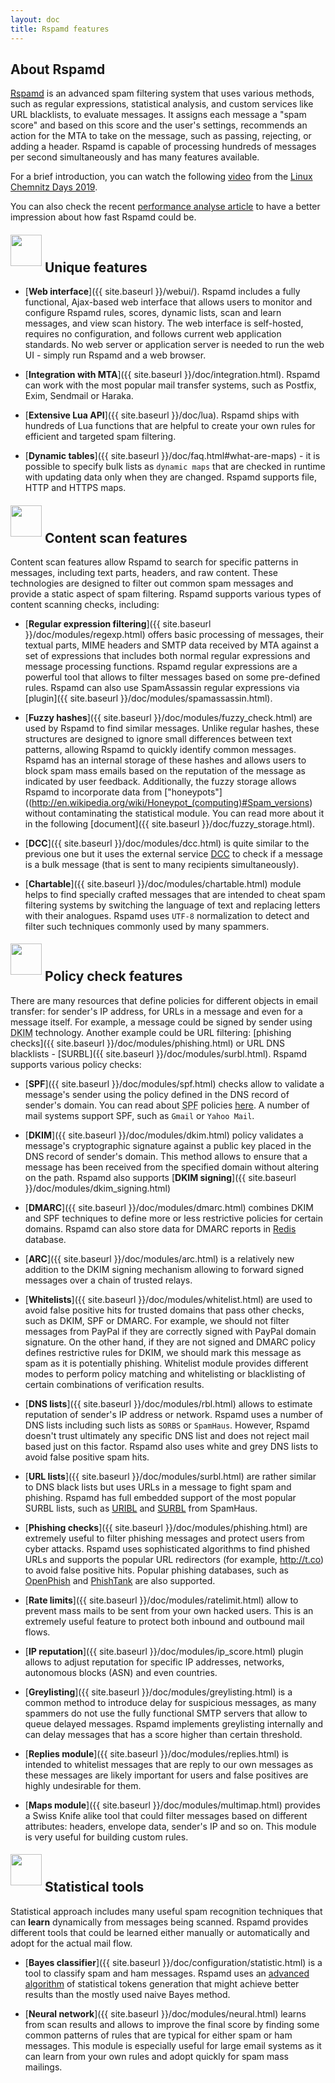 ```yaml
---
layout: doc
title: Rspamd features
---
```


## About Rspamd

<abbr title="Rapid Spam Daemon"><a href="{{ site.url }}{{ site.baseurl }}">Rspamd</a></abbr>  is an advanced spam filtering system that uses various methods, such as regular expressions, statistical analysis, and custom services like URL blacklists, to evaluate messages. It assigns each message a "spam score" and based on this score and the user's settings, recommends an action for the MTA to take on the message, such as passing, rejecting, or adding a header. Rspamd is capable of processing hundreds of messages per second simultaneously and has many features available.

For a brief introduction, you can watch the following [video](https://chemnitzer.linux-tage.de/2019/en/programm/beitrag/212) from the [Linux Chemnitz Days 2019](https://chemnitzer.linux-tage.de).

You can also check the recent [performance analyse article](https://rspamd.com/misc/2019/05/16/rspamd-performance.html) to have a better impression about how fast Rspamd could be.

<div><h2><img src="img/features.jpg" class="" height="50" width="50" style="position: relative; bottom: 10px;"> Unique features</h2></div>

* [**Web interface**]({{ site.baseurl }}/webui/). Rspamd includes a fully functional, Ajax-based web interface that allows users to monitor and configure Rspamd rules, scores, dynamic lists, scan and learn messages, and view scan history. The web interface is self-hosted, requires no configuration, and follows current web application standards. No web server or application server is needed to run the web UI - simply run Rspamd and a web browser.

* [**Integration with MTA**]({{ site.baseurl }}/doc/integration.html). Rspamd can work with the most popular mail transfer systems, such as Postfix, Exim, Sendmail or Haraka.

* [**Extensive Lua API**]({{ site.baseurl }}/doc/lua). Rspamd ships with hundreds of Lua functions that are helpful to create your own rules for efficient and targeted spam filtering.

* [**Dynamic tables**]({{ site.baseurl }}/doc/faq.html#what-are-maps) - it is possible to specify bulk lists as `dynamic maps` that are checked in runtime with updating data only when they are changed. Rspamd supports file, HTTP and HTTPS maps.

<div><h2><img src="img/envelope_loupe.jpg" class="" height="50" width="50" style="position: relative; bottom: 10px;"> Content scan features</h2></div>

Content scan features allow Rspamd to search for specific patterns in messages, including text parts, headers, and raw content. These technologies are designed to filter out common spam messages and provide a static aspect of spam filtering. Rspamd supports various types of content scanning checks, including:

* [**Regular expression filtering**]({{ site.baseurl }}/doc/modules/regexp.html) offers basic processing of messages, their textual parts, MIME headers and SMTP data received by MTA against a set of expressions that includes both normal regular expressions and message processing functions. Rspamd regular expressions are a powerful tool that allows to filter messages based on some pre-defined rules. Rspamd can also use SpamAssassin regular expressions via [plugin]({{ site.baseurl }}/doc/modules/spamassassin.html).

* [**Fuzzy hashes**]({{ site.baseurl }}/doc/modules/fuzzy_check.html) are used by Rspamd to find similar messages. Unlike regular hashes, these structures are designed to ignore small differences between text patterns, allowing Rspamd to quickly identify common messages. Rspamd has an internal storage of these hashes and allows users to block spam mass emails based on the reputation of the message as indicated by user feedback. Additionally, the fuzzy storage allows Rspamd to incorporate data from ["honeypots"]((http://en.wikipedia.org/wiki/Honeypot_(computing)#Spam_versions) without contaminating the statistical module. You can read more about it in the following [document]({{ site.baseurl }}/doc/fuzzy_storage.html).

* [**DCC**]({{ site.baseurl }}/doc/modules/dcc.html) is quite similar to the previous one but it uses the external service [DCC](http://www.rhyolite.com/dcc/) to check if a message is a bulk message (that is sent to many recipients simultaneously).

* [**Chartable**]({{ site.baseurl }}/doc/modules/chartable.html) module helps to find specially crafted messages that are intended to cheat spam filtering systems by switching the language of text and replacing letters with their analogues. Rspamd uses `UTF-8` normalization to detect and filter such techniques commonly used by many spammers.

<div><h2><img src="img/cloud.jpg" class="" height="50" width="50" style="position: relative; bottom: 10px;"> Policy check features</h2></div>

There are many resources that define policies for different objects in email transfer: for sender's IP address, for URLs in a message and even for a message itself. For example, a message could be signed by sender using <abbr title="Domain Key Identified Mail">DKIM</abbr> technology. Another example could be URL filtering: [phishing checks]({{ site.baseurl }}/doc/modules/phishing.html) or URL DNS blacklists - [SURBL]({{ site.baseurl }}/doc/modules/surbl.html). Rspamd supports various policy checks:

* [**SPF**]({{ site.baseurl }}/doc/modules/spf.html) checks allow to validate a message's sender using the policy defined in the DNS record of sender's domain. You can read about <abbr title="Sender Policy Framework">SPF</abbr> policies [here](https://tools.ietf.org/html/rfc7208). A number of mail systems  support SPF, such as `Gmail` or `Yahoo Mail`.

* [**DKIM**]({{ site.baseurl }}/doc/modules/dkim.html) policy validates a message's cryptographic signature against a public key placed in the DNS record of sender's domain. This method allows to ensure that a message has been received from the specified domain without altering on the path. Rspamd also supports [**DKIM signing**]({{ site.baseurl }}/doc/modules/dkim_signing.html)

* [**DMARC**]({{ site.baseurl }}/doc/modules/dmarc.html) combines DKIM and SPF techniques to define more or less restrictive policies for certain domains. Rspamd can also store data for DMARC reports in [Redis](https://redis.io) database.

* [**ARC**]({{ site.baseurl }}/doc/modules/arc.html) is a relatively new addition to the DKIM signing mechanism allowing to forward signed messages over a chain of trusted relays.

* [**Whitelists**]({{ site.baseurl }}/doc/modules/whitelist.html) are used to avoid false positive hits for trusted domains that pass other checks, such as DKIM, SPF or DMARC. For example, we should not filter messages from PayPal if they are correctly signed with PayPal domain signature. On the other hand, if they are not signed and DMARC policy defines restrictive rules for DKIM, we should mark this message as spam as it is potentially phishing. Whitelist module provides different modes to perform policy matching and whitelisting or blacklisting of certain combinations of verification results.

* [**DNS lists**]({{ site.baseurl }}/doc/modules/rbl.html) allows to estimate reputation of sender's IP address or network. Rspamd uses a number of DNS lists including such lists as `SORBS` or `SpamHaus`. However, Rspamd doesn't trust ultimately any specific DNS list and does not reject mail based just on this factor. Rspamd also uses white and grey DNS lists to avoid false positive spam hits.

* [**URL lists**]({{ site.baseurl }}/doc/modules/surbl.html) are rather similar to DNS black lists but uses URLs in a message to fight spam and phishing. Rspamd has full embedded support of the most popular SURBL lists, such as [URIBL](http://uribl.com) and [SURBL](http://surbl.org) from SpamHaus.

* [**Phishing checks**]({{ site.baseurl }}/doc/modules/phishing.html) are extremely useful to filter phishing messages and protect users from cyber attacks. Rspamd uses sophisticated algorithms to find phished URLs and supports the popular URL redirectors (for example, <http://t.co>) to avoid false positive hits. Popular phishing databases, such as [OpenPhish](https://openphish.com) and [PhishTank](https://phishtank.com) are also supported.

* [**Rate limits**]({{ site.baseurl }}/doc/modules/ratelimit.html) allow to prevent mass mails to be sent from your own hacked users. This is an extremely useful feature to protect both inbound and outbound mail flows. 

* [**IP reputation**]({{ site.baseurl }}/doc/modules/ip_score.html) plugin allows to adjust reputation for specific IP addresses, networks, autonomous blocks (ASN) and even countries.

* [**Greylisting**]({{ site.baseurl }}/doc/modules/greylisting.html) is a common method to introduce delay for suspicious messages, as many spammers do not use the fully functional SMTP servers that allow to queue delayed messages. Rspamd implements greylisting internally and can delay messages that has a score higher than certain threshold.

* [**Replies module**]({{ site.baseurl }}/doc/modules/replies.html) is intended to whitelist messages that are reply to our own messages as these messages are likely important for users and false positives are highly undesirable for them.

* [**Maps module**]({{ site.baseurl }}/doc/modules/multimap.html) provides a Swiss Knife alike tool that could filter messages based on different attributes: headers, envelope data, sender's IP and so on. This module is very useful for building custom rules.

<div><h2><img src="img/graf.jpg" class="" height="50" width="50" style="position: relative; bottom: 10px;"> Statistical tools</h2></div>

Statistical approach includes many useful spam recognition techniques that can **learn** dynamically from messages being scanned. Rspamd provides different tools that could be learned either manually or automatically and adopt for the actual mail flow.

* [**Bayes classifier**]({{ site.baseurl }}/doc/configuration/statistic.html) is a tool to classify spam and ham messages. Rspamd uses an [advanced algorithm](https://www.virusbulletin.com/virusbulletin/2007/02/osbf-lua/) of statistical tokens generation that might achieve better results than the mostly used naive Bayes method.

* [**Neural network**]({{ site.baseurl }}/doc/modules/neural.html) learns from scan results and allows to improve the final score by finding some common patterns of rules that are typical for either spam or ham messages. This module is especially useful for large email systems as it can learn from your own rules and adopt quickly for spam mass mailings.
